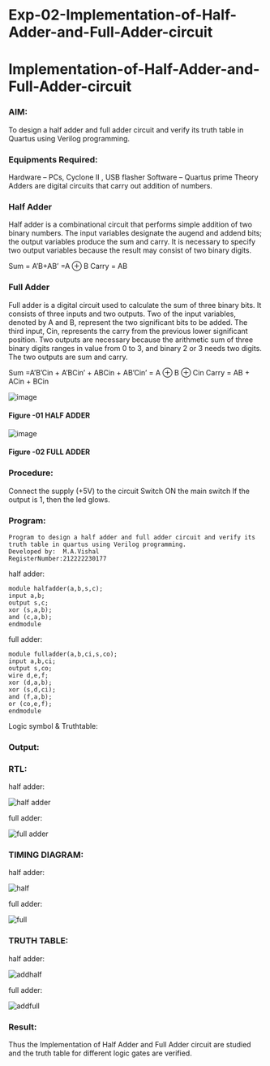 # Exp-02-Implementation-of-Half-Adder-and-Full-Adder-circuit

# Implementation-of-Half-Adder-and-Full-Adder-circuit
### AIM:
To design a half adder and full adder circuit and verify its truth table in Quartus using Verilog programming.

### Equipments Required:
Hardware – PCs, Cyclone II , USB flasher
Software – Quartus prime
Theory
Adders are digital circuits that carry out addition of numbers.

### Half Adder
Half adder is a combinational circuit that performs simple addition of two binary numbers. The input variables designate the augend and addend bits; the output variables produce the sum and carry. It is necessary to specify two output variables because the result may consist of two binary digits.

Sum = A’B+AB’ =A ⊕ B Carry = AB

### Full Adder
Full adder is a digital circuit used to calculate the sum of three binary bits. It consists of three inputs and two outputs. Two of the input variables, denoted by A and B, represent the two significant bits to be added. The third input, Cin, represents the carry from the previous lower significant position. Two outputs are necessary because the arithmetic sum of three binary digits ranges in value from 0 to 3, and binary 2 or 3 needs two digits. The two outputs are sum and carry.

Sum =A’B’Cin + A’BCin’ + ABCin + AB’Cin’ = A ⊕ B ⊕ Cin Carry = AB + ACin + BCin

 ![image](https://user-images.githubusercontent.com/36288975/163552156-a13e5a56-c638-4110-97d9-8896907c8d25.png)

#### Figure -01 HALF ADDER 


![image](https://user-images.githubusercontent.com/36288975/163552057-b3547877-6d07-45b4-b7e0-bcfebfad9e1d.png)

#### Figure -02 FULL ADDER 

### Procedure:

Connect the supply (+5V) to the circuit
Switch ON the main switch
If the output is 1, then the led glows.

### Program:

```
Program to design a half adder and full adder circuit and verify its truth table in quartus using Verilog programming.
Developed by:  M.A.Vishal
RegisterNumber:212222230177
```

half adder:
```
module halfadder(a,b,s,c);
input a,b;
output s,c;
xor (s,a,b);
and (c,a,b);
endmodule
```

full adder:
```
module fulladder(a,b,ci,s,co);
input a,b,ci;
output s,co;
wire d,e,f;
xor (d,a,b);
xor (s,d,ci);
and (f,a,b);
or (co,e,f);
endmodule
```
Logic symbol & Truthtable:
### Output:
### RTL:
half adder:

![half adder](https://user-images.githubusercontent.com/118707079/230267534-15bb609f-e040-4342-859d-72dbf4e7beab.png)

full adder:

![full adder](https://user-images.githubusercontent.com/118707079/230267605-2bacd3c2-06f1-49e6-b54c-62b1ea05394c.png)

### TIMING DIAGRAM:
half adder:

![half](https://user-images.githubusercontent.com/118707079/230267692-c39c206d-aab2-4d49-8434-064d36356d4a.png)

full adder:

![full](https://user-images.githubusercontent.com/118707079/230267739-e1b8fdbf-e40a-47aa-9008-09189a2b5c50.png)

### TRUTH TABLE:
half adder:

![addhalf](https://user-images.githubusercontent.com/118707079/230267837-99507134-60e2-4f84-8848-c1c6a9f203f0.png)

full adder:

![addfull](https://user-images.githubusercontent.com/118707079/230267905-e7f2352f-78f3-491c-9de5-34cedad14519.png)

### Result:

Thus the Implementation of Half Adder and Full Adder circuit are studied and the truth table for different logic gates are verified.

